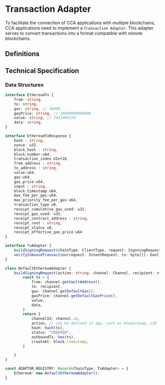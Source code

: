 # Transaction Adapter

To facilitate the connection of CCA applications with multiple blockchains, CCA applications need to implement a `Transaction Adapter`. This adapter serves to convert transactions into a format compatible with remote blockchains.

## Definitions

## Technical Specification

### Data Structures
```ts
interface EthereumTx {
    from: string,
    to: string,
    gas: string, // 30400,
    gasPrice: string, // 10000000000000
    value: string, // 2441406250
    data: string,
}

interface EthereumTxResponse {
    hash : string,
    nonce: u32,
    block_hash : string,
    block_number:u64,
    transaction_index UInt16,
    from_address : string,
    to_address : string,
    value:u64,
    gas:u64,
    gas_price:u64,
    input : string,
    block_timestamp:u64,
    max_fee_per_gas:u64,
    max_priority_fee_per_gas:u64,
    transaction_type u8,
    receipt_cumulative_gas_used: u32,
    receipt_gas_used: u32,
    receipt_contract_address : string,
    receipt_root : string,
    receipt_status u8,
    receipt_effective_gas_price:u64
}
```

```ts
interface TxAdapter {
    buildSigningRequest(chainType: ClientType, request: SignningRequest);
    verifyInboundTransaction(request: IntentRequest, tx: byte[]): bool;
}

class DefaultEthereumAdapter {
    buildSigningRequest(action: string, channel: Channel, recipient: string, value: string, data: string): SignningRequest {
        const tx = {
            from: channel.getVaultAddress(),
            to: recipient,
            gas: channel.getDefaultGas(),
            gasPrice: channel.getDefaultGasPrice(),
            value,
            data,
        }
        return {
            channelId: channel.id,
            action, // can be defined in app, such as AtomicSwap, LSD
            hash: hash(tx),
            status: "CREATED",
            outboundTx: hex(tx),
            createAt: block.timestamp,
        }

    }
}

const ADAPTOR_REGISTRY: Record<ChainType, TxAdapter> = {
    Ethereum: new DefaultEthereumAdapter();
}
```

